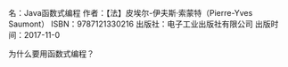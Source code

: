 名：Java函数式编程
作者：【法】皮埃尔-伊夫斯·索蒙特（Pierre-Yves Saumont）
ISBN：9787121330216
出版社：电子工业出版社有限公司
出版时间：2017-11-0



为什么要用函数式编程？

